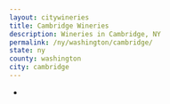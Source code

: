 ```yaml
---
layout: citywineries
title: Cambridge Wineries
description: Wineries in Cambridge, NY
permalink: /ny/washington/cambridge/
state: ny
county: washington
city: cambridge
---
```

-
